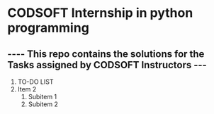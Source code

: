 # CODSOFT Internship in python programming 
## ---- This repo contains the solutions for the Tasks assigned by CODSOFT Instructors ---
1. TO-DO LIST
2. Item 2
   1. Subitem 1
   2. Subitem 2

